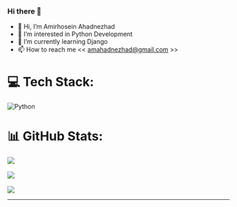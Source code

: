 ### Hi there 👋

<!--
**amahadnezhad/amahadnezhad** is a ✨ _special_ ✨ repository because its `README.md` (this file) appears on your GitHub profile.

Here are some ideas to get you started:

- 🔭 I’m currently working on ...
- 🌱 I’m currently learning ...
- 👯 I’m looking to collaborate on ...
- 🤔 I’m looking for help with ...
- 💬 Ask me about ...
- 📫 How to reach me: ...
- 😄 Pronouns: ...
- ⚡ Fun fact: ...
-->

- 👋 Hi, I’m Amirhosein Ahadnezhad
- 👀 I’m interested in Python Development
- 🌱 I’m currently learning Django
- 📫 How to reach me << amahadnezhad@gmail.com >>


# 💻 Tech Stack:
![Python](https://img.shields.io/badge/python-3670A0?style=for-the-badge&logo=python&logoColor=ffdd54)
# 📊 GitHub Stats:
![](https://github-readme-stats.vercel.app/api?username=amahadnezhad&theme=radical&hide_border=false&include_all_commits=false&count_private=false)<br/><br/>
![](https://github-readme-streak-stats.herokuapp.com/?user=amahadnezhad&theme=radical&hide_border=false)<br/><br/>
![](https://github-readme-stats.vercel.app/api/top-langs/?username=amahadnezhad&theme=radical&hide_border=false&include_all_commits=false&count_private=false&layout=compact)

---

<!-- Proudly created with GPRM ( https://gprm.itsvg.in ) -->
